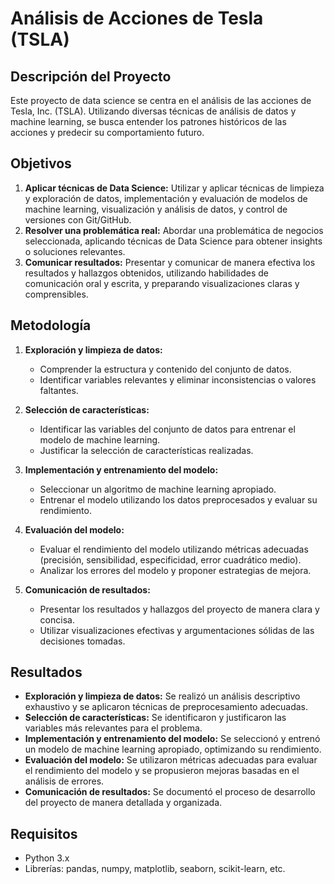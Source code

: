 # Análisis de Acciones de Tesla (TSLA)

## Descripción del Proyecto

Este proyecto de data science se centra en el análisis de las acciones de Tesla, Inc. (TSLA). Utilizando diversas técnicas de análisis de datos y machine learning, se busca entender los patrones históricos de las acciones y predecir su comportamiento futuro.

## Objetivos

1. **Aplicar técnicas de Data Science:** Utilizar y aplicar técnicas de limpieza y exploración de datos, implementación y evaluación de modelos de machine learning, visualización y análisis de datos, y control de versiones con Git/GitHub.
2. **Resolver una problemática real:** Abordar una problemática de negocios seleccionada, aplicando técnicas de Data Science para obtener insights o soluciones relevantes.
3. **Comunicar resultados:** Presentar y comunicar de manera efectiva los resultados y hallazgos obtenidos, utilizando habilidades de comunicación oral y escrita, y preparando visualizaciones claras y comprensibles.

## Metodología

1. **Exploración y limpieza de datos:**
   - Comprender la estructura y contenido del conjunto de datos.
   - Identificar variables relevantes y eliminar inconsistencias o valores faltantes.

2. **Selección de características:**
   - Identificar las variables del conjunto de datos para entrenar el modelo de machine learning.
   - Justificar la selección de características realizadas.

3. **Implementación y entrenamiento del modelo:**
   - Seleccionar un algoritmo de machine learning apropiado.
   - Entrenar el modelo utilizando los datos preprocesados y evaluar su rendimiento.

4. **Evaluación del modelo:**
   - Evaluar el rendimiento del modelo utilizando métricas adecuadas (precisión, sensibilidad, especificidad, error cuadrático medio).
   - Analizar los errores del modelo y proponer estrategias de mejora.

5. **Comunicación de resultados:**
   - Presentar los resultados y hallazgos del proyecto de manera clara y concisa.
   - Utilizar visualizaciones efectivas y argumentaciones sólidas de las decisiones tomadas.

## Resultados

- **Exploración y limpieza de datos:** Se realizó un análisis descriptivo exhaustivo y se aplicaron técnicas de preprocesamiento adecuadas.
- **Selección de características:** Se identificaron y justificaron las variables más relevantes para el problema.
- **Implementación y entrenamiento del modelo:** Se seleccionó y entrenó un modelo de machine learning apropiado, optimizando su rendimiento.
- **Evaluación del modelo:** Se utilizaron métricas adecuadas para evaluar el rendimiento del modelo y se propusieron mejoras basadas en el análisis de errores.
- **Comunicación de resultados:** Se documentó el proceso de desarrollo del proyecto de manera detallada y organizada.

## Requisitos

- Python 3.x
- Librerías: pandas, numpy, matplotlib, seaborn, scikit-learn, etc.


